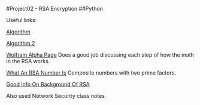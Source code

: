 #Project02 - RSA Encryption
##Python

Useful links:

[Algorithm](http://simple.wikipedia.org/wiki/RSA_(algorithm))


[Algorithm 2](http://en.wikipedia.org/wiki/RSA_(cryptosystem))

[Wolfram Alpha Page](http://mathworld.wolfram.com/RSAEncryption.html)
Does a good job discussing each step of how the math in the RSA works.

[What An RSA Number Is](http://mathworld.wolfram.com/RSANumber.html)
Composite numbers with two prime factors.

[Good Info On Background Of RSA](http://searchsecurity.techtarget.com/definition/RSA)

Also used Network Security class notes.